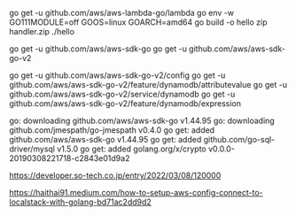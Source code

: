 go get -u github.com/aws/aws-lambda-go/lambda
go env -w GO111MODULE=off
GOOS=linux GOARCH=amd64 go build -o hello
zip handler.zip ./hello

go get -u github.com/aws/aws-sdk-go
go get -u github.com/aws/aws-sdk-go-v2

go get -u github.com/aws/aws-sdk-go-v2/config
go get -u github.com/aws/aws-sdk-go-v2/feature/dynamodb/attributevalue
go get -u github.com/aws/aws-sdk-go-v2/service/dynamodb
go get -u github.com/aws/aws-sdk-go-v2/feature/dynamodb/expression

go: downloading github.com/aws/aws-sdk-go v1.44.95
go: downloading github.com/jmespath/go-jmespath v0.4.0
go get: added github.com/aws/aws-sdk-go v1.44.95
go get: added github.com/go-sql-driver/mysql v1.5.0
go get: added golang.org/x/crypto v0.0.0-20190308221718-c2843e01d9a2



https://developer.so-tech.co.jp/entry/2022/03/08/120000

https://haithai91.medium.com/how-to-setup-aws-config-connect-to-localstack-with-golang-bd71ac2dd9d2

